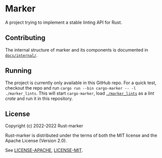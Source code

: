 # Marker

A project trying to implement a stable linting API for Rust.

## Contributing

The internal structure of marker and its components is documented in [`docs/internal/`](./docs/internal/).

## Running

The project is currently only available in this GitHub repo.
For a quick test, checkout the repo and run `cargo run --bin cargo-marker -- -l ./marker_lints`.
This will start `cargo-marker`, load [`./marker_lints`](./marker_lints) as a *lint crate* and run it in this repository.

## License

Copyright (c) 2022-2022 Rust-marker

Rust-marker is distributed under the terms of both the MIT license
and the Apache License (Version 2.0).

See [LICENSE-APACHE](./LICENSE-APACHE), [LICENSE-MIT](./LICENSE-MIT).
